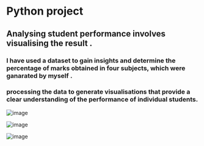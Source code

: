 # Python project


## Analysing student performance involves visualising the result .
### I have used a dataset to gain insights and determine the percentage of marks obtained in four subjects, which were ganarated  by myself .
### processing the data to generate visualisations that provide a clear understanding of the performance of individual students.

![image](https://github.com/Rspingale/Python_project/assets/105566017/aee428dc-4a38-40be-8765-6e96e6e5e486)

![image](https://github.com/Rspingale/Python_project/assets/105566017/54a0c504-b9f7-4c07-8b65-0bb0f3686a36)

![image](https://github.com/Rspingale/Python_project/assets/105566017/d0540774-618f-4a2b-8fcf-96a8393a52f0)

